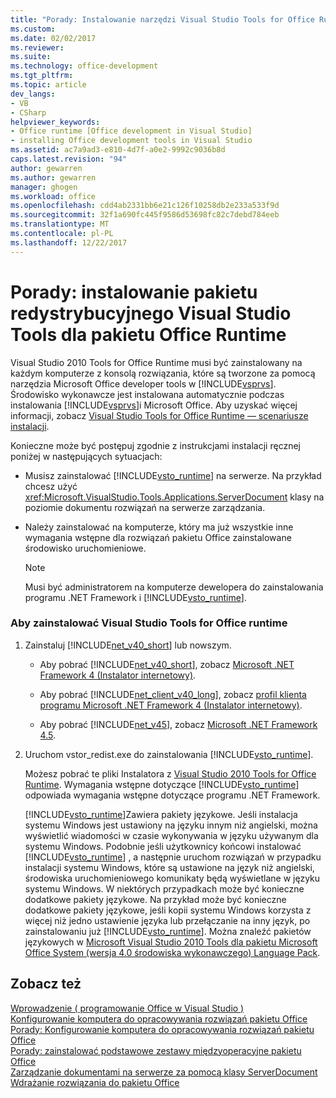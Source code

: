 ```yaml
---
title: "Porady: Instalowanie narzędzi Visual Studio Tools for Office Runtime pakietu redystrybucyjnego | Dokumentacja firmy Microsoft"
ms.custom: 
ms.date: 02/02/2017
ms.reviewer: 
ms.suite: 
ms.technology: office-development
ms.tgt_pltfrm: 
ms.topic: article
dev_langs:
- VB
- CSharp
helpviewer_keywords:
- Office runtime [Office development in Visual Studio]
- installing Office development tools in Visual Studio
ms.assetid: ac7a9ad3-e810-4d7f-a0e2-9992c9036b8d
caps.latest.revision: "94"
author: gewarren
ms.author: gewarren
manager: ghogen
ms.workload: office
ms.openlocfilehash: cdd4ab2331bb6e21c126f10258db2e233a533f9d
ms.sourcegitcommit: 32f1a690fc445f9586d53698fc82c7debd784eeb
ms.translationtype: MT
ms.contentlocale: pl-PL
ms.lasthandoff: 12/22/2017
---
```

# <a name="how-to-install-the-visual-studio-tools-for-office-runtime-redistributable"></a>Porady: instalowanie pakietu redystrybucyjnego Visual Studio Tools dla pakietu Office Runtime
  Visual Studio 2010 Tools for Office Runtime musi być zainstalowany na każdym komputerze z konsolą rozwiązania, które są tworzone za pomocą narzędzia Microsoft Office developer tools w [!INCLUDE[vsprvs](../sharepoint/includes/vsprvs-md.md)]. Środowisko wykonawcze jest instalowana automatycznie podczas instalowania [!INCLUDE[vsprvs](../sharepoint/includes/vsprvs-md.md)]i Microsoft Office. Aby uzyskać więcej informacji, zobacz [Visual Studio Tools for Office Runtime ― scenariusze instalacji](../vsto/visual-studio-tools-for-office-runtime-installation-scenarios.md).  
  
 Konieczne może być postępuj zgodnie z instrukcjami instalacji ręcznej poniżej w następujących sytuacjach:  
  
-   Musisz zainstalować [!INCLUDE[vsto_runtime](../vsto/includes/vsto-runtime-md.md)] na serwerze. Na przykład chcesz użyć <xref:Microsoft.VisualStudio.Tools.Applications.ServerDocument> klasy na poziomie dokumentu rozwiązań na serwerze zarządzania.  
  
-   Należy zainstalować na komputerze, który ma już wszystkie inne wymagania wstępne dla rozwiązań pakietu Office zainstalowane środowisko uruchomieniowe.  
  
    > [!NOTE]  
    >  Musi być administratorem na komputerze dewelopera do zainstalowania programu .NET Framework i [!INCLUDE[vsto_runtime](../vsto/includes/vsto-runtime-md.md)].  
  
### <a name="to-install-the-visual-studio-tools-for-office-runtime"></a>Aby zainstalować Visual Studio Tools for Office runtime  
  
1.  Zainstaluj [!INCLUDE[net_v40_short](../sharepoint/includes/net-v40-short-md.md)] lub nowszym.  
  
    -   Aby pobrać [!INCLUDE[net_v40_short](../sharepoint/includes/net-v40-short-md.md)], zobacz [Microsoft .NET Framework 4 (Instalator internetowy)](http://go.microsoft.com/fwlink/?LinkId=178957).  
  
    -   Aby pobrać [!INCLUDE[net_client_v40_long](../vsto/includes/net-client-v40-long-md.md)], zobacz [profil klienta programu Microsoft .NET Framework 4 (Instalator internetowy)](http://go.microsoft.com/fwlink/?LinkId=178958).  
  
    -   Aby pobrać [!INCLUDE[net_v45](../vsto/includes/net-v45-md.md)], zobacz [Microsoft .NET Framework 4.5](http://www.microsoft.com/download/details.aspx?id=30653).  
  
2.  Uruchom vstor_redist.exe do zainstalowania [!INCLUDE[vsto_runtime](../vsto/includes/vsto-runtime-md.md)].  
  
     Możesz pobrać te pliki Instalatora z [Visual Studio 2010 Tools for Office Runtime](http://go.microsoft.com/fwlink/?LinkId=140384). Wymagania wstępne dotyczące [!INCLUDE[vsto_runtime](../vsto/includes/vsto-runtime-md.md)] odpowiada wymagania wstępne dotyczące programu .NET Framework.  
  
     [!INCLUDE[vsto_runtime](../vsto/includes/vsto-runtime-md.md)]Zawiera pakiety językowe. Jeśli instalacja systemu Windows jest ustawiony na języku innym niż angielski, można wyświetlić wiadomości w czasie wykonywania w języku używanym dla systemu Windows. Podobnie jeśli użytkownicy końcowi instalować [!INCLUDE[vsto_runtime](../vsto/includes/vsto-runtime-md.md)] , a następnie uruchom rozwiązań w przypadku instalacji systemu Windows, które są ustawione na język niż angielski, środowiska uruchomieniowego komunikaty będą wyświetlane w języku systemu Windows. W niektórych przypadkach może być konieczne dodatkowe pakiety językowe. Na przykład może być konieczne dodatkowe pakiety językowe, jeśli kopii systemu Windows korzysta z więcej niż jedno ustawienie języka lub przełączanie na inny język, po zainstalowaniu już [!INCLUDE[vsto_runtime](../vsto/includes/vsto-runtime-md.md)]. Można znaleźć pakietów językowych w [Microsoft Visual Studio 2010 Tools dla pakietu Microsoft Office System (wersja 4.0 środowiska wykonawczego) Language Pack](http://go.microsoft.com/fwlink/?LinkId=140386).  
  
## <a name="see-also"></a>Zobacz też  
 [Wprowadzenie &#40; programowanie Office w Visual Studio &#41;](../vsto/getting-started-office-development-in-visual-studio.md)   
 [Konfigurowanie komputera do opracowywania rozwiązań pakietu Office](../vsto/configuring-a-computer-to-develop-office-solutions.md)   
 [Porady: Konfigurowanie komputera do opracowywania rozwiązań pakietu Office](../vsto/how-to-configure-a-computer-to-develop-office-solutions.md)   
 [Porady: zainstalować podstawowe zestawy międzyoperacyjne pakietu Office](../vsto/how-to-install-office-primary-interop-assemblies.md)   
 [Zarządzanie dokumentami na serwerze za pomocą klasy ServerDocument](../vsto/managing-documents-on-a-server-by-using-the-serverdocument-class.md)   
 [Wdrażanie rozwiązania do pakietu Office](../vsto/deploying-an-office-solution.md)  
  
  